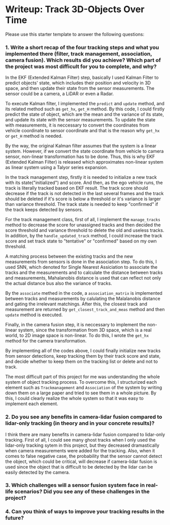 # Writeup: Track 3D-Objects Over Time

Please use this starter template to answer the following questions:

### 1. Write a short recap of the four tracking steps and what you implemented there (filter, track management, association, camera fusion). Which results did you achieve? Which part of the project was most difficult for you to complete, and why?

In the EKF (Extended Kalman Filter) step, basically I used Kalman Filter to predict objects' state, which includes their position and velocity in 3D space, and then update their state from the sensor measurements. The sensor could be a camera, a LiDAR or even a Radar. 

To execute Kalman filter, I implemented the `predict` and `update` method, and its related method such as `get_hx`, `get_H` method. By this code, I could firstly predict the state of object, which are the mean and the variance of its state, and update its state with the sensor measurements. To update the state with measurements, it is neccessary to convert the coordinates from vehicle coordinate to sensor coordinate and that is the reason why `get_hx` or `get_H` method is needed. 

By the way, the original Kalman filter assumes that the system is a linear system. However, if we convert the state coordinate from vehicle to camera sensor, non-linear transformation has to be done. Thus, this is why EKF (Extended Kalman Filter) is released which approximates non-linear system as linear system using a Talyor series expansion.

In the track management step, firstly it is needed to initialize a new track with its state("initialized") and score. And then, as the ego vehicle runs, the track is literally tracked based on EKF result. The track score should decrease if the track is not detected in the last several frames and the track should be deleted if it's score is below a threshold or it's variance is larger than variance threshold. The track state is needed to keep "confirmed" if the track keeps detected by sensors.

For the track management class, first of all, I implement the `manage_tracks` method to decrease the score for unassigned tracks and then decided the score threshold and variance threshold to delete the old and useless tracks. In addition, by the `handle_updated_track` method, I could increase the track score and set track state to "tentative" or "confirmed" based on my own threshold.

A matching process between the existing tracks and the new measurements from sensors is done in the association step. To do this, I used SNN, which denoted for Single Nearest Assiciation to associate the tracks and the measurements and to calculate the distance between tracks and measurements, Mahalanobis distance is used that can reflect not only the actual distance bus also the variance of tracks. 

By the `associate` methed in the code, a `association_matrix` is implemented between tracks and measurements by calulating the Malalanobis distance and gating the irrelevant matchings. After this, the closest track and measurement are returned by `get_closest_track_and_meas` method and then `update` method is executed.

Finally, in the camera fusion step, it is neccessary to implement the non-linear system, since the transformation from 3D space, which is a real world, to 2D image space is non-linear. To do this, I wrote the `get_hx` method for the camera transformation.

By implementing all of the codes above, I could finally initialize new tracks from sensor detections, keep tracking them by their track score and state, and decide whether to keep them on the tracking list or delete and not to track.

The most difficult part of this project for me was understanding the whole system of object tracking process. To overcome this, I structurized each element such as `Trackmanagement` and `Association` of the system by writing down them on a large paper and tried to see them in a whole picture. By this, I could clearly realize the whole system so that it was easy to implement each element.

### 2. Do you see any benefits in camera-lidar fusion compared to lidar-only tracking (in theory and in your concrete results)? 
I think there are many benefits in camera-lidar fusion compared to lidar-only tracking. First of all, I could see many ghost tracks when I only used the lidar-only tracking sytem in this project, but they decreased dramastically when camera measurements were added for the tracking. Also, when it comes to false negative case, the probability that the sensor cannot detect the object, which could be critical, will decrease if camera-lidar fusion is used since the object that is difficult to be detected by the lidar can be easily detected by the camera.


### 3. Which challenges will a sensor fusion system face in real-life scenarios? Did you see any of these challenges in the project?


### 4. Can you think of ways to improve your tracking results in the future?

